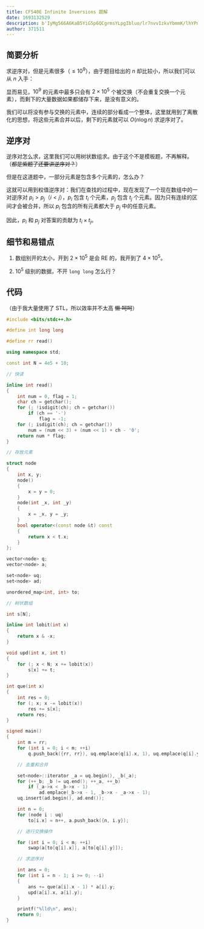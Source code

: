 ```yaml
---
title: CF540E Infinite Inversions 题解
date: 1693132529
description: b'IyMg566A6KaB5YiG5p6QCgrmsYLpgIbluo/lr7nvvIzkvYbmmK/lhYPntKDlvojlpJrvvIgkXGxlIDEwXjkk77yJ77yM55Sx5LqO6aKY55uu57uZ5Ye655qEICRuJCDljbTmr5TovoPlsI/vvIzmiYDku6XmiJHku6zlj6/ku6Xku44gJG4kIOWFpeaJi++8mgoK5pi+6ICM5piT6KeB77yMJDEwXjkkIOeahOWFg+e0oOS4reacgOWkmuWPquS8muaciSAkMiBcdGltZXMgMTBeNSQg5Liq6KKr5Lqk5o2i77yI5LiN5Lya6YeN5aSN5Lqk5o2i5LiA5Liq5YWD57Sg77yJ77yM6ICM5Ymp5LiL55qE5aSn6YeP'
author: 371511
---
```


## 简要分析

求逆序对，但是元素很多（$\le 10^9$），由于题目给出的 $n$ 却比较小，所以我们可以从 $n$ 入手：

显而易见，$10^9$ 的元素中最多只会有 $2 \times 10^5$ 个被交换（不会重复交换一个元素），而剩下的大量数据如果都储存下来，是没有意义的。

我们可以将没有参与交换的元素中，连续的部分看成一个整体，这里就用到了离散化的思想，将这些元素合并以后，剩下的元素就可以 $O(n \log n)$ 求逆序对了。

## 逆序对

逆序对怎么求，这里我们可以用树状数组求。由于这个不是模板题，不再解释。（~~都是紫题了还要讲逆序对？~~）

但是在这道题中，一部分元素是包含多个元素的，怎么办？

这就可以用到权值逆序对：我们在查找的过程中，现在发现了一个现在数组中的一对逆序对 $p_i > p_j$（$i < j$），$p_i$ 包含 $t_i$ 个元素，$p_j$ 包含 $t_j$ 个元素。因为只有连续的区间才会被合并，所以 $p_i$ 包含的所有元素都大于 $p_j$ 中的任意元素。

因此，$p_i$ 和 $p_j$ 对答案的贡献为 $t_i \times t_j$。

## 细节和易错点

1. 数组别开的太小，开到 $2 \times 10^5$ 是会 RE 的，我开到了 $4 \times 10^5$。

2. $10^5$ 级别的数据，不开 `long long` 怎么行？

## 代码

（由于我大量使用了 STL，所以效率并不太高 ~~懒 呵呵~~）

```cpp
#include <bits/stdc++.h>

#define int long long

#define rr read()

using namespace std;

const int N = 4e5 + 10;

// 快读

inline int read()
{
    int num = 0, flag = 1;
    char ch = getchar();
    for (; !isdigit(ch); ch = getchar())
        if (ch == '-')
            flag = -1;
    for (; isdigit(ch); ch = getchar())
        num = (num << 3) + (num << 1) + ch - '0';
    return num * flag;
}

// 存放元素

struct node
{
    int x, y;
    node()
    {
        x = y = 0;
    }
    node(int _x, int _y)
    {
        x = _x, y = _y;
    }
    bool operator<(const node &t) const
    {
        return x < t.x;
    }
};

vector<node> q;
vector<node> a;

set<node> uq;
set<node> ad;

unordered_map<int, int> to;

// 树状数组

int s[N];

inline int lobit(int x)
{
    return x & -x;
}

void upd(int x, int t)
{
    for (; x < N; x += lobit(x))
        s[x] += t;
}

int que(int x)
{
    int res = 0;
    for (; x; x -= lobit(x))
        res += s[x];
    return res;
}

signed main()
{
    int m = rr;
    for (int i = 0; i < m; ++i)
        q.push_back({rr, rr}), uq.emplace(q[i].x, 1), uq.emplace(q[i].y, 1);

    // 去重和合并

    set<node>::iterator _a = uq.begin(), _b(_a);
    for (++_b; _b != uq.end(); ++_a, ++_b)
        if (_a->x < _b->x - 1)
            ad.emplace(_b->x - 1, _b->x - _a->x - 1);
    uq.insert(ad.begin(), ad.end());

    int n = 0;
    for (node i : uq)
        to[i.x] = n++, a.push_back({n, i.y});

    // 进行交换操作

    for (int i = 0; i < m; ++i)
        swap(a[to[q[i].x]], a[to[q[i].y]]);

    // 求逆序对

    int ans = 0;
    for (int i = n - 1; i >= 0; --i)
    {
        ans += que(a[i].x - 1) * a[i].y;
        upd(a[i].x, a[i].y);
    }

    printf("%lld\n", ans);
    return 0;
}
```

